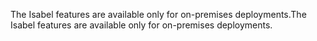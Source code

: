 <span data-ttu-id="c4df3-101">The Isabel features are available only for on-premises deployments.</span><span class="sxs-lookup"><span data-stu-id="c4df3-101">The Isabel features are available only for on-premises deployments.</span></span>